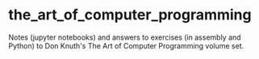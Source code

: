 # the_art_of_computer_programming
Notes (jupyter notebooks) and answers to exercises (in assembly and Python) to Don Knuth's The Art of Computer Programming volume set.
